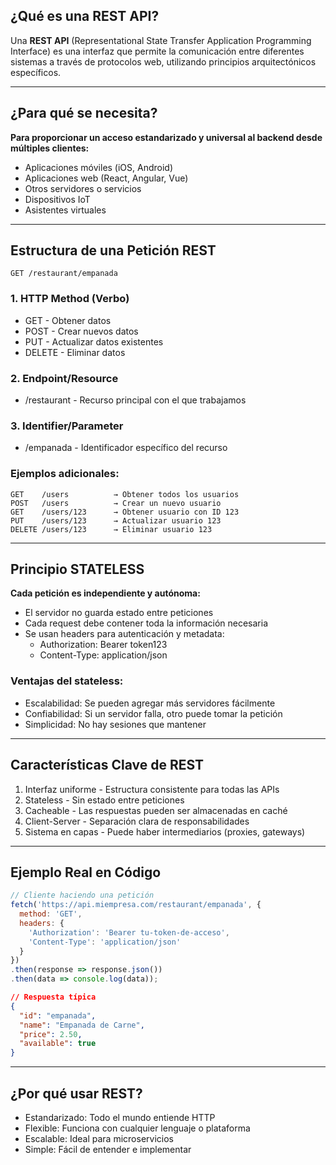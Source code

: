 ## ¿Qué es una REST API?

Una **REST API** (Representational State Transfer Application Programming Interface) es una interfaz que permite la comunicación entre diferentes sistemas a través de protocolos web, utilizando principios arquitectónicos específicos.

---

## ¿Para qué se necesita?

**Para proporcionar un acceso estandarizado y universal al backend desde múltiples clientes:**

- Aplicaciones móviles (iOS, Android)
- Aplicaciones web (React, Angular, Vue)
- Otros servidores o servicios
- Dispositivos IoT
- Asistentes virtuales

---

## Estructura de una Petición REST

```
GET /restaurant/empanada
```

### 1. HTTP Method (Verbo)
- GET - Obtener datos
- POST - Crear nuevos datos  
- PUT - Actualizar datos existentes
- DELETE - Eliminar datos

### 2. Endpoint/Resource
- /restaurant - Recurso principal con el que trabajamos

### 3. Identifier/Parameter
- /empanada - Identificador específico del recurso

### Ejemplos adicionales:
```
GET    /users          → Obtener todos los usuarios
POST   /users          → Crear un nuevo usuario  
GET    /users/123      → Obtener usuario con ID 123
PUT    /users/123      → Actualizar usuario 123
DELETE /users/123      → Eliminar usuario 123
```

---

## Principio STATELESS

**Cada petición es independiente y autónoma:** 
- El servidor no guarda estado entre peticiones
- Cada request debe contener toda la información necesaria
- Se usan headers para autenticación y metadata:
  - Authorization: Bearer token123
  - Content-Type: application/json

### Ventajas del stateless:
- Escalabilidad: Se pueden agregar más servidores fácilmente
- Confiabilidad: Si un servidor falla, otro puede tomar la petición
- Simplicidad: No hay sesiones que mantener

---

## Características Clave de REST

1. Interfaz uniforme - Estructura consistente para todas las APIs
2. Stateless - Sin estado entre peticiones
3. Cacheable - Las respuestas pueden ser almacenadas en caché
4. Client-Server - Separación clara de responsabilidades
5. Sistema en capas - Puede haber intermediarios (proxies, gateways)

---

## Ejemplo Real en Código

```javascript
// Cliente haciendo una petición
fetch('https://api.miempresa.com/restaurant/empanada', {
  method: 'GET',
  headers: {
    'Authorization': 'Bearer tu-token-de-acceso',
    'Content-Type': 'application/json'
  }
})
.then(response => response.json())
.then(data => console.log(data));
```

```json
// Respuesta típica
{
  "id": "empanada",
  "name": "Empanada de Carne",
  "price": 2.50,
  "available": true
}
```

---

## ¿Por qué usar REST?

- Estandarizado: Todo el mundo entiende HTTP
- Flexible: Funciona con cualquier lenguaje o plataforma  
- Escalable: Ideal para microservicios
- Simple: Fácil de entender e implementar
